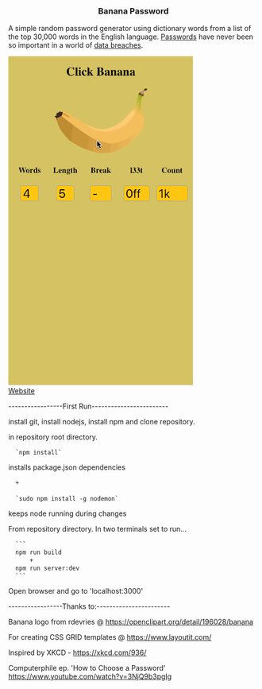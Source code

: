 <h3 align="center">Banana Password</h3>

A simple random password generator using dictionary words from a list of the top 30,000 words in the English language.
[Passwords](https://www.theregister.co.uk/2019/02/14/password_length/) have never been so important in a world of [data breaches](https://www.theguardian.com/technology/2019/jan/17/breached-data-largest-collection-ever-seen-email-password-hacking).

![](Example-2.gif)
 <br><a href="http://www.bananapassword.com">Website</a>

-----------------First Run------------------------

install git, install nodejs, install npm and clone repository.

in repository root directory.

      `npm install`  

installs package.json dependencies

      +

      `sudo npm install -g nodemon`  

keeps node running during changes

From repository directory.
In two terminals set to run...

      ```
      npm run build
          +
      npm run server:dev
      ```

Open browser and go to 'localhost:3000'

-----------------Thanks to:-----------------------

Banana logo from rdevries @ https://openclipart.org/detail/196028/banana

For creating CSS GRID templates @ https://www.layoutit.com/ 

Inspired by 
XKCD - https://xkcd.com/936/

Computerphile ep. 'How to Choose a Password'
https://www.youtube.com/watch?v=3NjQ9b3pgIg

<p align="center">
  <img />
</p>
